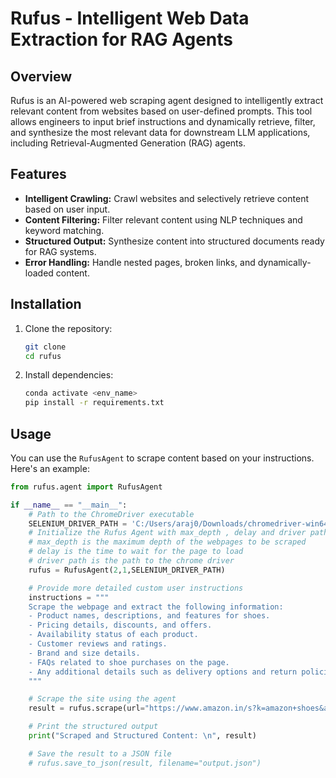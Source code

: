 # Rufus - Intelligent Web Data Extraction for RAG Agents

## Overview

Rufus is an AI-powered web scraping agent designed to intelligently extract relevant content from websites based on user-defined prompts. This tool allows engineers to input brief instructions and dynamically retrieve, filter, and synthesize the most relevant data for downstream LLM applications, including Retrieval-Augmented Generation (RAG) agents.

## Features

- **Intelligent Crawling:** Crawl websites and selectively retrieve content based on user input.
- **Content Filtering:** Filter relevant content using NLP techniques and keyword matching.
- **Structured Output:** Synthesize content into structured documents ready for RAG systems.
- **Error Handling:** Handle nested pages, broken links, and dynamically-loaded content.

## Installation

1. Clone the repository:
    ```bash
    git clone 
    cd rufus
    ```

2. Install dependencies:
    ```bash
    conda activate <env_name>
    pip install -r requirements.txt
    ```

## Usage

You can use the `RufusAgent` to scrape content based on your instructions. Here's an example:

```python
from rufus.agent import RufusAgent

if __name__ == "__main__":
    # Path to the ChromeDriver executable
    SELENIUM_DRIVER_PATH = 'C:/Users/araj0/Downloads/chromedriver-win64/chromedriver-win64/chromedriver.exe';
    # Initialize the Rufus Agent with max_depth , delay and driver path where 
    # max_depth is the maximum depth of the webpages to be scraped
    # delay is the time to wait for the page to load
    # driver path is the path to the chrome driver
    rufus = RufusAgent(2,1,SELENIUM_DRIVER_PATH)

    # Provide more detailed custom user instructions
    instructions = """
    Scrape the webpage and extract the following information:
    - Product names, descriptions, and features for shoes.
    - Pricing details, discounts, and offers.
    - Availability status of each product.
    - Customer reviews and ratings.
    - Brand and size details.
    - FAQs related to shoe purchases on the page.
    - Any additional details such as delivery options and return policies.
    """

    # Scrape the site using the agent
    result = rufus.scrape(url="https://www.amazon.in/s?k=amazon+shoes&adgrpid=64475670368&ext_vrnc=hi&hvadid=590593835457&hvdev=c&hvlocphy=9299565&hvnetw=g&hvqmt=e&hvrand=3246560036712660643&hvtargid=kwd-694970439&hydadcr=22282_2255478&tag=googinhydr1-21&ref=pd_sl_7zivw3v566_e", instructions=instructions)

    # Print the structured output
    print("Scraped and Structured Content: \n", result)

    # Save the result to a JSON file
    # rufus.save_to_json(result, filename="output.json")


